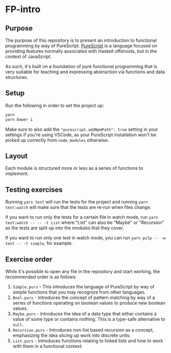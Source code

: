 # FP-intro

## Purpose

The purpose of this repository is to present an introduction to functional
programming by way of PureScript. [PureScript](http://www.purescript.org/)
is a language focused on providing features normally associated with Haskell
offshoots, but in the context of JavaScript.

As such, it's built on a foundation of pure functional programming that is very
suitable for teaching and expressing abstraction via functions and data
structures.

## Setup

Run the following in order to set the project up:

```bash
yarn
yarn bower i
```

Make sure to also add the `"purescript.addNpmPath": true` setting in your
settings if you're using VSCode, as your PureScript installation won't be
picked up correctly from `node_modules` otherwise.

## Layout

Each module is structured more or less as a series of functions to implement.

## Testing exercises

Running `yarn test` will run the tests for the project and running
`yarn test:watch` will make sure that the tests are re-run when files change.

If you want to run only the tests for a certain file in watch mode, run
`yarn test:watch -- -- -t List` where "List" can also be "Maybe" or "Recursion"
as the tests are split up into the modules that they cover.

If you want to run only one test in watch mode, you can run
`yarn pulp -- -w test -- -t simple`, for example.

## Exercise order

While it's possible to open any file in the repository and start working, the
recommended order is as follows:

1. `Simple.purs` - This introduces the language of PureScript by way of simple
   functions that you may recognize from other languages.
2. `Bool.purs` - Introduces the concept of pattern matching by way of a series
   of functions operating on boolean values to produce new boolean values.
3. `Maybe.purs` - Introduces the idea of a data type that either contains a
   value of some type or contains nothing. This is a type-safe alternative to
   `null`.
4. `Recursion.purs` - Introduces non-list based recursion as a concept,
   emphasizing the idea slicing up work into discrete units.
5. `List.purs` - Introduces functions relating to linked lists and how to work
   with them in a functional context.
